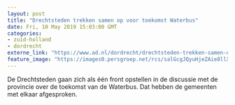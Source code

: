 ```yaml
---
layout: post
title: "Drechtsteden trekken samen op voor toekomst Waterbus"
date: Fri, 10 May 2019 15:03:00 GMT
categories: 
- zuid-holland 
- dordrecht 
externe_link: "https://www.ad.nl/dordrecht/drechtsteden-trekken-samen-op-voor-toekomst-waterbus~ab6a09b0/"
feature_image: "https://images0.persgroep.net/rcs/salGcgJQyuHjeZAie8llXs0UvGk/diocontent/106883167/_fitwidth/400/?appId=21791a8992982cd8da851550a453bd7f&quality=0.7"
---
```


De Drechtsteden gaan zich als één front opstellen in de discussie met de provincie over de toekomst van de Waterbus. Dat hebben de gemeenten met elkaar afgesproken.
